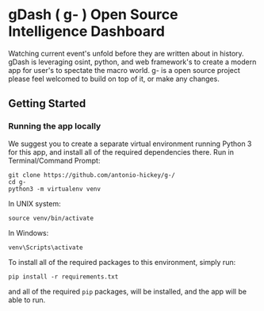 # gDash ( g- ) Open Source Intelligence Dashboard
Watching current event's unfold before they are written about in history. gDash is leveraging osint, python, and web framework's to create a modern app for user's to spectate the macro world. g- is a open source project please feel welcomed to build on top of it, or make any changes.

## Getting Started

### Running the app locally
We suggest you to create a separate virtual environment running Python 3 for this app, and install all of the required dependencies there. Run in Terminal/Command Prompt:
```
git clone https://github.com/antonio-hickey/g-/
cd g-
python3 -m virtualenv venv
```
In UNIX system: 

```
source venv/bin/activate
```
In Windows: 

```
venv\Scripts\activate
```

To install all of the required packages to this environment, simply run:

```
pip install -r requirements.txt
```

and all of the required `pip` packages, will be installed, and the app will be able to run.
